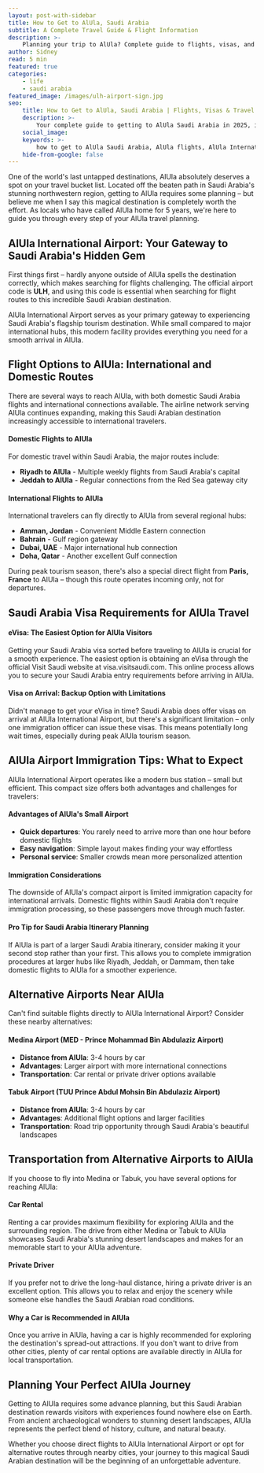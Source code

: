 ```yaml
---
layout: post-with-sidebar
title: How to Get to AlUla, Saudi Arabia
subtitle: A Complete Travel Guide & Flight Information
description: >-
    Planning your trip to AlUla? Complete guide to flights, visas, and travel options to reach Saudi Arabia's most magical destination in 2025.
author: Sidney
read: 5 min
featured: true
categories:
    - life
    - saudi arabia
featured_image: /images/ulh-airport-sign.jpg
seo:
    title: How to Get to AlUla, Saudi Arabia | Flights, Visas & Travel Guide 2025
    description: >-
        Your complete guide to getting to AlUla Saudi Arabia in 2025, including flight options, visa requirements, airport tips, and travel planning for your AlUla adventure.
    social_image:
    keywords: >-
        how to get to AlUla Saudi Arabia, AlUla flights, AlUla International Airport ULH, flights to AlUla, Saudi Arabia visa requirements, AlUla travel planning, getting to AlUla airport, AlUla flight routes, Saudi Arabia eVisa, AlUla travel guide, flights to ULH airport, AlUla airport code, traveling to AlUla Saudi Arabia, AlUla transportation guide
    hide-from-google: false
---
```



One of the world's last untapped destinations, AlUla absolutely deserves a spot on your travel bucket list. Located off the beaten path in Saudi Arabia's stunning northwestern region, getting to AlUla requires some planning – but believe me when I say this magical destination is completely worth the effort. As locals who have called AlUla home for 5 years, we're here to guide you through every step of your AlUla travel planning.

## **AlUla International Airport:** Your Gateway to Saudi Arabia's Hidden Gem

First things first – hardly anyone outside of AlUla spells the destination correctly, which makes searching for flights challenging. The official airport code is **ULH**, and using this code is essential when searching for flight routes to this incredible Saudi Arabian destination.

AlUla International Airport serves as your primary gateway to experiencing Saudi Arabia's flagship tourism destination. While small compared to major international hubs, this modern facility provides everything you need for a smooth arrival in AlUla.

## **Flight Options to AlUla:** International and Domestic Routes

There are several ways to reach AlUla, with both domestic Saudi Arabia flights and international connections available. The airline network serving AlUla continues expanding, making this Saudi Arabian destination increasingly accessible to international travelers.

#### **Domestic Flights to AlUla**

For domestic travel within Saudi Arabia, the major routes include:
- **Riyadh to AlUla** - Multiple weekly flights from Saudi Arabia's capital
- **Jeddah to AlUla** - Regular connections from the Red Sea gateway city

#### **International Flights to AlUla**

International travelers can fly directly to AlUla from several regional hubs:
- **Amman, Jordan** - Convenient Middle Eastern connection
- **Bahrain** - Gulf region gateway
- **Dubai, UAE** - Major international hub connection  
- **Doha, Qatar** - Another excellent Gulf connection

During peak tourism season, there's also a special direct flight from **Paris, France** to AlUla – though this route operates incoming only, not for departures.

## Saudi Arabia **Visa Requirements** for AlUla Travel

#### **eVisa: The Easiest Option for AlUla Visitors**

Getting your Saudi Arabia visa sorted before traveling to AlUla is crucial for a smooth experience. The easiest option is obtaining an eVisa through the official Visit Saudi website at visa.visitsaudi.com. This online process allows you to secure your Saudi Arabia entry requirements before arriving in AlUla.

#### **Visa on Arrival: Backup Option with Limitations**

Didn't manage to get your eVisa in time? Saudi Arabia does offer visas on arrival at AlUla International Airport, but there's a significant limitation – only one immigration officer can issue these visas. This means potentially long wait times, especially during peak AlUla tourism season.

## AlUla Airport **Immigration** Tips: What to Expect

AlUla International Airport operates like a modern bus station – small but efficient. This compact size offers both advantages and challenges for travelers:

#### **Advantages of AlUla's Small Airport**
- **Quick departures**: You rarely need to arrive more than one hour before domestic flights
- **Easy navigation**: Simple layout makes finding your way effortless
- **Personal service**: Smaller crowds mean more personalized attention

#### **Immigration Considerations**
The downside of AlUla's compact airport is limited immigration capacity for international arrivals. Domestic flights within Saudi Arabia don't require immigration processing, so these passengers move through much faster.

#### **Pro Tip for Saudi Arabia Itinerary Planning**
If AlUla is part of a larger Saudi Arabia itinerary, consider making it your second stop rather than your first. This allows you to complete immigration procedures at larger hubs like Riyadh, Jeddah, or Dammam, then take domestic flights to AlUla for a smoother experience.

## Alternative Airports **Near** AlUla

Can't find suitable flights directly to AlUla International Airport? Consider these nearby alternatives:

#### **Medina Airport (MED - Prince Mohammad Bin Abdulaziz Airport)**
- **Distance from AlUla**: 3-4 hours by car
- **Advantages**: Larger airport with more international connections
- **Transportation**: Car rental or private driver options available

#### **Tabuk Airport (TUU Prince Abdul Mohsin Bin Abdulaziz Airport)**
- **Distance from AlUla**: 3-4 hours by car
- **Advantages**: Additional flight options and larger facilities
- **Transportation**: Road trip opportunity through Saudi Arabia's beautiful landscapes

## Transportation from Alternative Airports to AlUla

If you choose to fly into Medina or Tabuk, you have several options for reaching AlUla:

#### **Car Rental**
Renting a car provides maximum flexibility for exploring AlUla and the surrounding region. The drive from either Medina or Tabuk to AlUla showcases Saudi Arabia's stunning desert landscapes and makes for an memorable start to your AlUla adventure.

#### **Private Driver**
If you prefer not to drive the long-haul distance, hiring a private driver is an excellent option. This allows you to relax and enjoy the scenery while someone else handles the Saudi Arabian road conditions.

#### **Why a Car is Recommended in AlUla**
Once you arrive in AlUla, having a car is highly recommended for exploring the destination's spread-out attractions. If you don't want to drive from other cities, plenty of car rental options are available directly in AlUla for local transportation.

## Planning Your **Perfect** AlUla Journey

Getting to AlUla requires some advance planning, but this Saudi Arabian destination rewards visitors with experiences found nowhere else on Earth. From ancient archaeological wonders to stunning desert landscapes, AlUla represents the perfect blend of history, culture, and natural beauty.

Whether you choose direct flights to AlUla International Airport or opt for alternative routes through nearby cities, your journey to this magical Saudi Arabian destination will be the beginning of an unforgettable adventure.
